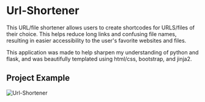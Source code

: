 # Url-Shortener

This URL/file shortener allows users to create shortcodes for URLS/files of their choice. This helps reduce long links and confusing file names, resulting in easier accessibility to the user's favorite websites and files.

This application was made to help sharpen my understanding of python and flask, and was beautifully templated using html/css, bootstrap, and jinja2.

## Project Example

![Url-Shortener](https://user-images.githubusercontent.com/77905977/150072183-25664069-e95f-403f-98a0-0eee6a9282c8.png)
